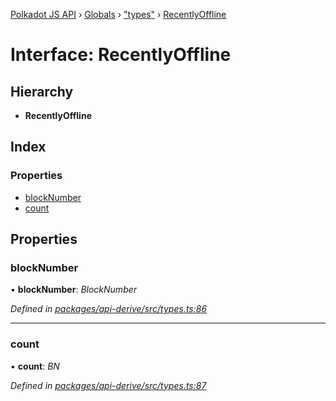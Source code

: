 [Polkadot JS API](../README.md) › [Globals](../globals.md) › ["types"](../modules/_types_.md) › [RecentlyOffline](_types_.recentlyoffline.md)

# Interface: RecentlyOffline

## Hierarchy

* **RecentlyOffline**

## Index

### Properties

* [blockNumber](_types_.recentlyoffline.md#blocknumber)
* [count](_types_.recentlyoffline.md#count)

## Properties

###  blockNumber

• **blockNumber**: *BlockNumber*

*Defined in [packages/api-derive/src/types.ts:86](https://github.com/polkadot-js/api/blob/d487490ca/packages/api-derive/src/types.ts#L86)*

___

###  count

• **count**: *BN*

*Defined in [packages/api-derive/src/types.ts:87](https://github.com/polkadot-js/api/blob/d487490ca/packages/api-derive/src/types.ts#L87)*
